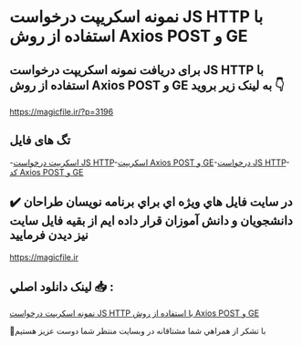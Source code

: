 # نمونه اسکریپت درخواست JS HTTP با استفاده از روش Axios POST و GE

## برای دریافت نمونه اسکریپت درخواست JS HTTP با استفاده از روش Axios POST و GE به لینک زیر بروید 👇

https://magicfile.ir/?p=3196

## تگ های فایل

-[اسکریپت درخواست JS HTTP](https://magicfile.ir/product/%d8%a7%d8%b3%da%a9%d8%b1%db%8c%d9%be%d8%aa-%d8%af%d8%b1%d8%ae%d9%88%d8%a7%d8%b3%d8%aa-js-http-%d8%a8%d8%a7-axios-post-%d9%88-ge/)-[اسکریپت Axios POST و GE](https://magicfile.ir/product/%d8%a7%d8%b3%da%a9%d8%b1%db%8c%d9%be%d8%aa-%d8%af%d8%b1%d8%ae%d9%88%d8%a7%d8%b3%d8%aa-js-http-%d8%a8%d8%a7-axios-post-%d9%88-ge/)-[درخواست JS HTTP](https://magicfile.ir/product/%d8%a7%d8%b3%da%a9%d8%b1%db%8c%d9%be%d8%aa-%d8%af%d8%b1%d8%ae%d9%88%d8%a7%d8%b3%d8%aa-js-http-%d8%a8%d8%a7-axios-post-%d9%88-ge/)-[کد Axios POST و GE](https://magicfile.ir/product/%d8%a7%d8%b3%da%a9%d8%b1%db%8c%d9%be%d8%aa-%d8%af%d8%b1%d8%ae%d9%88%d8%a7%d8%b3%d8%aa-js-http-%d8%a8%d8%a7-axios-post-%d9%88-ge/)

## ✔️ در سايت فايل هاي ويژه اي براي برنامه نويسان طراحان دانشجويان و دانش آموزان قرار داده ايم از بقيه فايل سايت نيز ديدن فرماييد

https://magicfile.ir


## لينک دانلود اصلي 📥 :

[نمونه اسکریپت درخواست JS HTTP با استفاده از روش Axios POST و GE](https://magicfile.ir/product/%d8%a7%d8%b3%da%a9%d8%b1%db%8c%d9%be%d8%aa-%d8%af%d8%b1%d8%ae%d9%88%d8%a7%d8%b3%d8%aa-js-http-%d8%a8%d8%a7-axios-post-%d9%88-ge/) 


🙏با تشکر از همراهي شما مشتاقانه در وبسایت منتظر شما دوست عزیز هستیم

